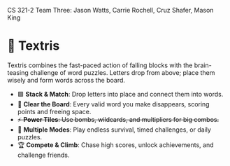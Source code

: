 CS 321-2
Team Three: Jason Watts, Carrie Rochell, Cruz Shafer, Mason King

# 🧩 Textris

Textris combines the fast-paced action of falling blocks with the brain-teasing challenge of word puzzles. Letters drop from above; place them wisely and form words across the board.  

- 🟩 **Stack & Match**: Drop letters into place and connect them into words.  
- 🔡 **Clear the Board**: Every valid word you make disappears, scoring points and freeing space.  
- ~~⚡ **Power Tiles**: Use bombs, wildcards, and multipliers for big combos.~~
- 🎯 **Multiple Modes**: Play endless survival, timed challenges, or daily puzzles.  
- 🏆 **Compete & Climb**: Chase high scores, unlock achievements, and challenge friends.